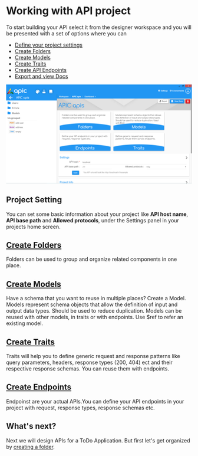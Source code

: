 # Working with API project

To start building your API select it from the designer workspace and you will be presented with a set of options where you can

* [Define your project settings](working-with-api-design.md#proj-setting)
* [Create Folders](create-folder.md)
* [Create Models](create-model.md)
* [Create Traits](create-trait.md)
* [Create API Endpoints](create-endpoint.md)
* [Export and view Docs](export-docs.md)

![](../.gitbook/assets/APIC-project-home.PNG)

## Project Setting <a id="proj-setting"></a>

You can set some basic information about your project like **API host name**, **API base path** and **Allowed protocols**, under the Settings panel in your projects home screen.

## [**Create Folders**](create-folder.md) <a id="create-folder"></a>

Folders can be used to group and organize related components in one place.

## [Create Models](create-model.md) <a id="create-models"></a>

Have a schema that you want to reuse in multiple places? Create a Model. Models represent schema objects that allow the definition of input and output data types. Should be used to reduce duplication. Models can be reused with other models, in traits or with endpoints. Use $ref to refer an existing model.

## [Create Traits](create-trait.md) <a id="create-traits"></a>

Traits will help you to define generic request and response patterns like query parameters, headers, response types \(200, 404\) ect and their respective response schemas. You can reuse them with endpoints.

## [Create Endpoints](create-endpoint.md) <a id="create-endp"></a>

Endpoinst are your actual APIs.You can define your API endpoints in your project with request, response types, response schemas etc.

## What's next?

Next we will design APIs for a ToDo Application. But first let's get organized by [creating a folder](create-folder.md).

